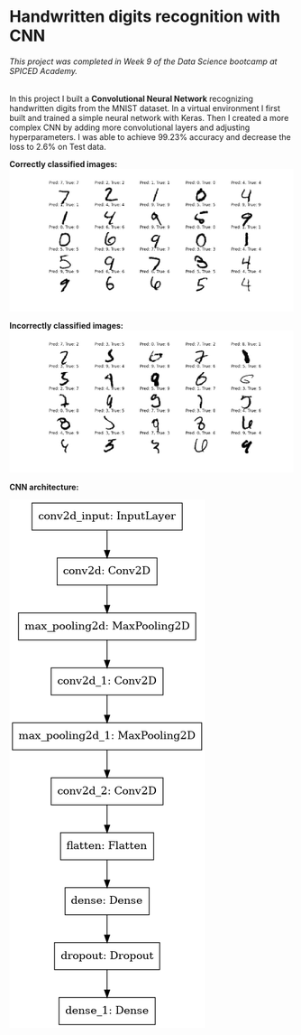 # Handwritten digits recognition with CNN
###### This project was completed in Week 9 of the Data Science bootcamp at SPICED Academy.
In this project I built a **Convolutional Neural Network** recognizing handwritten digits from the MNIST dataset. 
In a virtual environment I first built and trained a simple neural network with Keras. Then I created a more complex CNN by adding more convolutional layers and adjusting hyperparameters.
I was able to achieve 99.23% accuracy and decrease the loss to 2.6% on Test data.

**Correctly classified images:**
![](correct.jpg)

**Incorrectly classified images:**
![](incorrect.jpg)

**CNN architecture:**

![](model.png)
